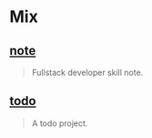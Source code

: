 # Mix

## [note](./note/README.md)
> Fullstack developer skill note.

## [todo](./todo/README.md)
> A todo project.